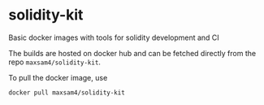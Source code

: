 # solidity-kit
Basic docker images with tools for solidity development and CI

The builds are hosted on docker hub and can be fetched directly from the repo `maxsam4/solidity-kit`.

To pull the docker image, use 
```
docker pull maxsam4/solidity-kit
```
